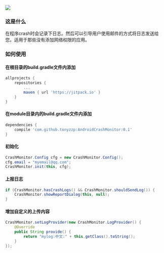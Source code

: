 [![](https://jitpack.io/v/tonyzzp/AndroidCrashMonitor.svg)](https://jitpack.io/#tonyzzp/AndroidCrashMonitor)

### 这是什么
在程序crash时会记录下日志。然后可以引导用户使用邮件的方式将日志发送给您。适用于那些没有添加网络权限的应用。

### 如何使用

#### 在根目录的build.gradle文件内添加
```gradle
allprojects {
	repositories {
		...
		maven { url 'https://jitpack.io' }
	}
}
```

#### 在module目录内的build.gradle文件内添加
```gradle
dependencies {
	compile 'com.github.tonyzzp:AndroidCrashMonitor:0.1'
}
```

#### 初始化
```java
CrashMonitor.Config cfg = new CrashMonitor.Config();
cfg.email = "myemail@qq.com";
CrashMonitor.init(this, cfg);
```

#### 上报日志
```java
if (CrashMonitor.hasCrashLogs() && CrashMonitor.shouldSendLog()) {
    CrashMonitor.showReportDialog(this, null);
}
```

#### 增加自定义的上传内容
```java
CrashMonitor.setLogProvider(new CrashMonitor.LogProvider() {
    @Override
    public String provide() {
        return "mylog:中文:" + this.getClass().toString();
    }
});
```

